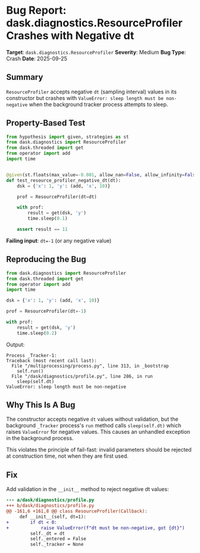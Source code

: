 # Bug Report: dask.diagnostics.ResourceProfiler Crashes with Negative dt

**Target**: `dask.diagnostics.ResourceProfiler`
**Severity**: Medium
**Bug Type**: Crash
**Date**: 2025-09-25

## Summary

`ResourceProfiler` accepts negative `dt` (sampling interval) values in its constructor but crashes with `ValueError: sleep length must be non-negative` when the background tracker process attempts to sleep.

## Property-Based Test

```python
from hypothesis import given, strategies as st
from dask.diagnostics import ResourceProfiler
from dask.threaded import get
from operator import add
import time


@given(st.floats(max_value=-0.001, allow_nan=False, allow_infinity=False))
def test_resource_profiler_negative_dt(dt):
    dsk = {'x': 1, 'y': (add, 'x', 10)}

    prof = ResourceProfiler(dt=dt)

    with prof:
        result = get(dsk, 'y')
        time.sleep(0.1)

    assert result == 11
```

**Failing input**: `dt=-1` (or any negative value)

## Reproducing the Bug

```python
from dask.diagnostics import ResourceProfiler
from dask.threaded import get
from operator import add
import time

dsk = {'x': 1, 'y': (add, 'x', 10)}

prof = ResourceProfiler(dt=-1)

with prof:
    result = get(dsk, 'y')
    time.sleep(0.2)
```

Output:
```
Process _Tracker-1:
Traceback (most recent call last):
  File "/multiprocessing/process.py", line 313, in _bootstrap
    self.run()
  File "/dask/diagnostics/profile.py", line 286, in run
    sleep(self.dt)
ValueError: sleep length must be non-negative
```

## Why This Is A Bug

The constructor accepts negative `dt` values without validation, but the background `_Tracker` process's `run` method calls `sleep(self.dt)` which raises `ValueError` for negative values. This causes an unhandled exception in the background process.

This violates the principle of fail-fast: invalid parameters should be rejected at construction time, not when they are first used.

## Fix

Add validation in the `__init__` method to reject negative dt values:

```diff
--- a/dask/diagnostics/profile.py
+++ b/dask/diagnostics/profile.py
@@ -161,6 +161,8 @@ class ResourceProfiler(Callback):
     def __init__(self, dt=1):
+        if dt < 0:
+            raise ValueError(f"dt must be non-negative, got {dt}")
         self._dt = dt
         self._entered = False
         self._tracker = None
```